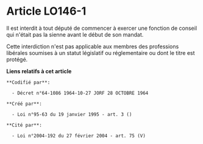 # Article LO146-1

Il est interdit à tout député de commencer à exercer une fonction de conseil qui n'était pas la sienne avant le début de son
mandat.

Cette interdiction n'est pas applicable aux membres des professions libérales soumises à un statut législatif ou
réglementaire ou dont le titre est protégé.

**Liens relatifs à cet article**

	**Codifié par**:

	  - Décret n°64-1086 1964-10-27 JORF 28 OCTOBRE 1964

	**Créé par**:

	  - Loi n°95-63 du 19 janvier 1995 - art. 3 ()

	**Cité par**:

	  - Loi n°2004-192 du 27 février 2004 - art. 75 (V)
